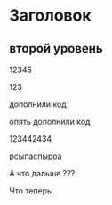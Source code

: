 # Заголовок

## второй уровень

12345

123

дополнили код

опять дополнили код

123442434

рсыпаспыроа

А что дальше ???

Что теперь